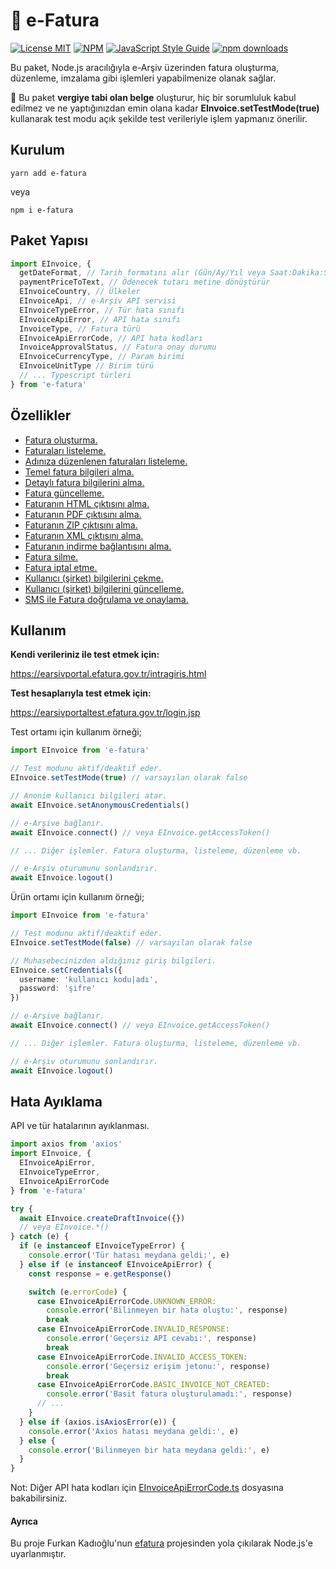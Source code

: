 # 🧾 e-Fatura

[![License MIT](https://img.shields.io/badge/licence-MIT-blue.svg)](https://github.com/bilaleren/e-fatura/blob/master/LICENCE)
[![NPM](https://img.shields.io/npm/v/e-fatura.svg)](https://www.npmjs.com/package/e-fatura)
[![JavaScript Style Guide](https://img.shields.io/badge/code_style-standard-brightgreen.svg)](https://standardjs.com)
[![npm downloads](https://img.shields.io/npm/dt/e-fatura.svg)](#kurulum)

Bu paket, Node.js aracılığıyla e-Arşiv üzerinden fatura oluşturma, düzenleme, imzalama gibi işlemleri yapabilmenize olanak sağlar.

🚨 Bu paket **vergiye tabi olan belge** oluşturur, hiç bir sorumluluk kabul edilmez ve ne yaptığınızdan emin olana kadar **EInvoice.setTestMode(true)** kullanarak test modu açık şekilde test verileriyle işlem yapmanız önerilir.

## Kurulum

```shell
yarn add e-fatura
```

veya

```shell
npm i e-fatura
```

## Paket Yapısı

```typescript
import EInvoice, {
  getDateFormat, // Tarih formatını alır (Gün/Ay/Yıl veya Saat:Dakika:Saniye)
  paymentPriceToText, // Ödenecek tutarı metine dönüştürür
  EInvoiceCountry, // Ülkeler
  EInvoiceApi, // e-Arşiv API servisi
  EInvoiceTypeError, // Tür hata sınıfı
  EInvoiceApiError, // API hata sınıfı
  InvoiceType, // Fatura türü
  EInvoiceApiErrorCode, // API hata kodları
  InvoiceApprovalStatus, // Fatura onay durumu
  EInvoiceCurrencyType, // Param birimi
  EInvoiceUnitType // Birim türü
  // ... Typescript türleri
} from 'e-fatura'
```

## Özellikler

- [Fatura oluşturma.](docs/CREATE_DRAFT_INVOICE.md)
- [Faturaları listeleme.](docs/GET_BASIC_INVOICES.md)
- [Adınıza düzenlenen faturaları listeleme.](docs/GET_BASIC_INVOICES_ISSUED_TO_ME.md)
- [Temel fatura bilgileri alma.](docs/FIND_BASIC_INVOICE.md)
- [Detaylı fatura bilgilerini alma.](docs/GET_INVOICE.md)
- [Fatura güncelleme.](docs/UPDATE_DRAFT_INVOICE.md)
- [Faturanın HTML çıktısını alma.](docs/GET_INVOICE_HTML.md)
- [Faturanın PDF çıktısını alma.](docs/GET_INVOICE_PDF.md)
- [Faturanın ZIP çıktısını alma.](docs/GET_INVOICE_ZIP.md)
- [Faturanın XML çıktısını alma.](docs/GET_INVOICE_XML.md)
- [Faturanın indirme bağlantısını alma.](docs/GET_INVOICE_DOWNLOAD_URL.md)
- [Fatura silme.](docs/DELETE_DRAFT_INVOICE.md)
- [Fatura iptal etme.](docs/CREATE_CANCEL_REQUEST_FOR_INVOICE.md)
- [Kullanıcı (şirket) bilgilerini çekme.](docs/GET_USER_INFORMATION.md)
- [Kullanıcı (şirket) bilgilerini güncelleme.](docs/UPDATE_USER_INFORMATION.md)
- [SMS ile Fatura doğrulama ve onaylama.](docs/SIGN_INVOICE_VIA_SMS.md)

## Kullanım

**Kendi verileriniz ile test etmek için:**

https://earsivportal.efatura.gov.tr/intragiris.html

**Test hesaplarıyla test etmek için:**

https://earsivportaltest.efatura.gov.tr/login.jsp

Test ortamı için kullanım örneği;

```typescript
import EInvoice from 'e-fatura'

// Test modunu aktif/deaktif eder.
EInvoice.setTestMode(true) // varsayılan olarak false

// Anonim kullanıcı bilgileri atar.
await EInvoice.setAnonymousCredentials()

// e-Arşive bağlanır.
await EInvoice.connect() // veya EInvoice.getAccessToken()

// ... Diğer işlemler. Fatura oluşturma, listeleme, düzenleme vb.

// e-Arşiv oturumunu sonlandırır.
await EInvoice.logout()
```

Ürün ortamı için kullanım örneği;

```typescript
import EInvoice from 'e-fatura'

// Test modunu aktif/deaktif eder.
EInvoice.setTestMode(false) // varsayılan olarak false

// Muhasebecinizden aldığınız giriş bilgileri.
EInvoice.setCredentials({
  username: 'kullanıcı kodu|adı',
  password: 'şifre'
})

// e-Arşive bağlanır.
await EInvoice.connect() // veya EInvoice.getAccessToken()

// ... Diğer işlemler. Fatura oluşturma, listeleme, düzenleme vb.

// e-Arşiv oturumunu sonlandırır.
await EInvoice.logout()
```


## Hata Ayıklama

API ve tür hatalarının ayıklanması.

```typescript
import axios from 'axios'
import EInvoice, {
  EInvoiceApiError,
  EInvoiceTypeError,
  EInvoiceApiErrorCode
} from 'e-fatura'

try {
  await EInvoice.createDraftInvoice({})
  // veya EInvoice.*()
} catch (e) {
  if (e instanceof EInvoiceTypeError) {
    console.error('Tür hatası meydana geldi:', e)
  } else if (e instanceof EInvoiceApiError) {
    const response = e.getResponse()

    switch (e.errorCode) {
      case EInvoiceApiErrorCode.UNKNOWN_ERROR:
        console.error('Bilinmeyen bir hata oluştu:', response)
        break
      case EInvoiceApiErrorCode.INVALID_RESPONSE:
        console.error('Geçersiz API cevabı:', response)
        break
      case EInvoiceApiErrorCode.INVALID_ACCESS_TOKEN:
        console.error('Geçersiz erişim jetonu:', response)
        break
      case EInvoiceApiErrorCode.BASIC_INVOICE_NOT_CREATED:
        console.error('Basit fatura oluşturulamadı:', response)
      // ...
    }
  } else if (axios.isAxiosError(e)) {
    console.error('Axios hatası meydana geldi:', e)
  } else {
    console.error('Bilinmeyen bir hata meydana geldi:', e)
  }
}
```

Not: Diğer API hata kodları için [EInvoiceApiErrorCode.ts](src/enums/EInvoiceApiErrorCode.ts) dosyasına bakabilirsiniz.

#### Ayrıca

Bu proje Furkan Kadıoğlu'nun [efatura](https://github.com/furkankadioglu/efatura) projesinden yola çıkılarak Node.js'e uyarlanmıştır.
